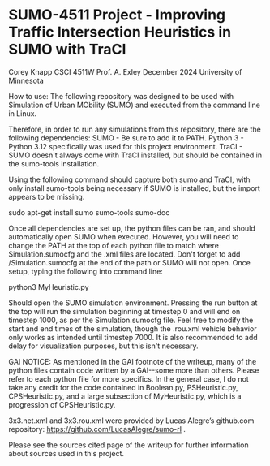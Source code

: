 # SUMO-4511 Project - Improving Traffic Intersection Heuristics in SUMO with TraCI

Corey Knapp
CSCI 4511W 
Prof. A. Exley
December 2024
University of Minnesota

How to use:
The following repository was designed to be used with Simulation of Urban MObility (SUMO) and executed from the command line in Linux.

Therefore, in order to run any simulations from this repository, there are the following dependencies:
SUMO - Be sure to add it to PATH.
Python 3 - Python 3.12 specifically was used for this project environment.
TraCI - SUMO doesn't always come with TraCI installed, but should be contained in the sumo-tools installation.

Using the following command should capture both sumo and TraCI, with only install sumo-tools being necessary if 
SUMO is installed, but the import appears to be missing.

sudo apt-get install sumo sumo-tools sumo-doc 

Once all dependencies are set up, the python files can be ran, and should automatically open SUMO when executed. 
However, you will need to change the PATH at the top of each python file to match where Simulation.sumocfg and the
.xml files are located. Don't forget to add /Simulation.sumocfg at the end of the path or SUMO will not open. 
Once setup, typing the following into command line:

python3 MyHeuristic.py

Should open the SUMO simulation environment. Pressing the run button at the top will run the simulation
beginning at timestep 0 and will end on timestep 1000, as per the Simulation.sumocfg file. Feel
free to modify the start and end times of the simulation, though the .rou.xml vehicle behavior
only works as intended until timestep 7000. It is also recommended to add delay for visualization
purposes, but this isn't necessary.



GAI NOTICE: As mentioned in the GAI footnote of the writeup, many of the python files contain code
written by a GAI--some more than others. Please refer to each python file for more specifics.
In the general case, I do not take any credit for the code contained in Boolean.py, PSHeuristic.py,
CPSHeuristic.py, and a large subsection of MyHeuristic.py, which is a progression of CPSHeuristic.py.

3x3.net.xml and 3x3.rou.xml were provided by Lucas Alegre’s github.com repository:
https://github.com/LucasAlegre/sumo-rl .

Please see the sources cited page of the writeup for further information about sources used in this
project.














